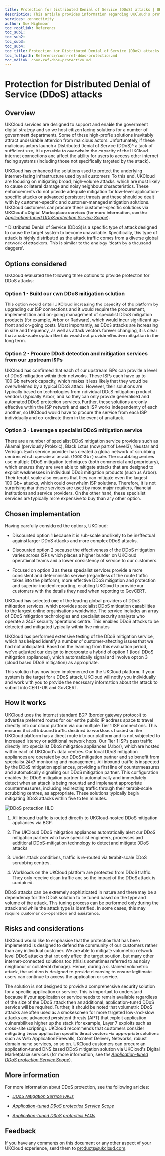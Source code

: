 ```yaml
---
title: Protection for Distributed Denial of Service (DDoS) attacks | UKCloud Ltd
description: This article provides information regarding UKCloud's protection against Distributed Denial of Service (DDoS) attacks
services: connectivity
author: Sue Highmoor
toc_rootlink: Reference
toc_sub1: 
toc_sub2:
toc_sub3:
toc_sub4:
toc_title: Protection for Distributed Denial of Service (DDoS) attacks
toc_fullpath: Reference/conn-ref-ddos-protection.md
toc_mdlink: conn-ref-ddos-protection.md
---
```


# Protection for Distributed Denial of Service (DDoS) attacks

## Overview

UKCloud services are designed to support and enable the government digital strategy and so we host citizen facing solutions for a number of government departments. Some of these high-profile solutions inevitably attract undesirable attention from malicious actors. Unfortunately, if these malicious actors launch a Distributed Denial of Service (DDoS)^ attack of sufficient size, it is possible to overwhelm the capacity of the UKCloud internet connections and affect the ability for users to access other internet facing systems (including those not specifically targeted by the attack).

UKCloud has enhanced the solutions used to protect the underlying internet-facing infrastructure used by all customers. To this end, UKCloud are focusing on mitigating broad, high-volume attacks, which are most likely to cause collateral damage and noisy neighbour characteristics. These enhancements do not provide adequate mitigation for low-level application-specific attacks or advanced persistent threats and these should be dealt with by customer-specific and customer-managed mitigation solutions. UKCloud customers can procure these customer-specific solutions via UKCloud's Digital Marketplace services (for more information, see the [*Application-tuned DDoS protection Service Scope*](conn-sco-app-ddos.md)).

^ Distributed Denial of Service (DDoS) is a specific type of attack designed to cause the target system to become unavailable. Specifically, this type of attack is highly distributed as the attack traffic comes from a diverse global network of attackers. This is similar to the analogy 'death by a thousand daggers'.

## Options considered

UKCloud evaluated the following three options to provide protection for DDoS attacks:

### Option 1 - Build our own DDoS mitigation solution

This option would entail UKCloud increasing the capacity of the platform by upgrading our ISP connections and it would require the procurement, implementation and on-going management of specialist DDoS mitigation products (for example, Arbor or Radware), which would incur significant up-front and on-going costs. Most importantly, as DDoS attacks are increasing in size and frequency, as well as attack vectors forever changing, it is clear that a sub-scale option like this would not provide effective mitigation in the long term.

### Option 2 - Procure DDoS detection and mitigation services from our upstream ISPs

UKCloud has confirmed that each of our upstream ISPs can provide a level of DDoS mitigation within their networks. These ISPs each have up to 100 Gb network capacity, which makes it less likely that they would be overwhelmed by a typical DDoS attack. However, their solutions are typically based on technologies from individual DDoS mitigation product vendors (typically Arbor) and so they can only provide generalised and automated DDoS protection services. Further, these solutions are only effective within the ISP network and each ISP works independently of each another, so UKCloud would have to procure the service from each ISP individually and co-ordinate them in the event of an attack.

### Option 3 - Leverage a specialist DDoS mitigation service

There are a number of specialist DDoS mitigation service providers such as Akamai (previously Prolexic), Black Lotus (now part of Level3), Neustar and Verisign. Each service provider has created a global network of scrubbing centres which operate at terabit (1000 Gb+) scale. The scrubbing centres use multiple DDoS mitigation techniques (both commercial and proprietary), which ensures they are even able to mitigate attacks that are designed to exploit weaknesses in individual DDoS mitigation products (such as Arbor). Their terabit scale also ensures that they can mitigate even the largest 100 Gb+ attacks, which could overwhelm ISP solutions. Therefore, it is not surprising that these services are used by most major retailers, financial institutions and service providers. On the other hand, these specialist services are typically more expensive to buy than any other option.

## Chosen implementation

Having carefully considered the options, UKCloud:

- Discounted option 1 because it is sub-scale and likely to be ineffectual against larger DDoS attacks and more complex DDoS attacks.

- Discounted option 2 because the effectiveness of the DDoS mitigation varies across ISPs which places a higher burden on UKCloud operational teams and a lower consistency of service to our customers.

- Focused on option 3 as these specialist services provide a more consistent and deterministic service (regardless of the route traffic takes into the platform), more effective DDoS mitigation and protection and superior incident reporting, enabling UKCloud to provide our customers with the details they need when reporting to GovCERT.

UKCloud has selected one of the leading global providers of DDoS mitigation services, which provides specialist DDoS mitigation capabilities to the largest online organisations worldwide. The service includes an array of DDoS mitigation technologies and specialist security analysts who operate a 24x7 security operations centre. This enables DDoS attacks to be detected and mitigated typically within five minutes.

UKCloud has performed extensive testing of the DDoS mitigation service, which has helped identify a number of customer-affecting issues that we had not anticipated. Based on the learning from this evaluation period, we've adjusted our design to incorporate a hybrid of option 1 (local DDoS mitigation appliances), which automatically signal and involve option 3 (cloud based DDoS mitigation) as appropriate.

This solution has now been implemented on the UKCloud platform. If your system is the target for a DDoS attack, UKCloud will notify you individually and work with you to provide the necessary information about the attack to submit into CERT-UK and GovCERT.

## How it works

UKCloud uses the internet standard BGP (border gateway protocol) to advertise preferred routes for our entire public IP address space to travel directly into our cloud platform via our multiple Tier 1 ISP connections. This ensures that all inbound traffic destined to workloads hosted on the UKCloud platform has a direct route into our platform and is not subjected to increased latency or additional network hops. Our Tier 1 ISPs pass traffic directly into specialist DDoS mitigation appliances (Arbor), which are hosted within each of UKCloud's data centres. Our local DDoS mitigation appliances are operated by our DDoS mitigation partner and so benefit from specialist 24x7 monitoring and management. All inbound traffic is inspected by the DDoS mitigation appliances, providing a first line of countermeasures and automatically signalling our DDoS mitigation partner. This configuration enables the DDoS mitigation partner to automatically and immediately detect when an attack is being mounted and implement appropriate countermeasures, including redirecting traffic through their terabit-scale scrubbing centres, as appropriate. These solutions typically begin mitigating DDoS attacks within five to ten minutes.

![DDoS protection HLD](images/ddos_protection.png)

1. All inbound traffic is routed directly to UKCloud-hosted DDoS mitigation appliances via BGP.

2. The UKCloud DDoS mitigation appliances automatically alert our DDoS mitigation partner who have specialist engineers, processes and additional DDoS-mitigation technology to detect and mitigate DDoS attacks.

3. Under attack conditions, traffic is re-routed via terabit-scale DDoS scrubbing centres.

4. Workloads on the UKCloud platform are protected from DDoS traffic. They only receive clean traffic and so the impact of the DDoS attack is contained.

DDoS attacks can be extremely sophisticated in nature and there may be a dependency for the DDoS solution to be tuned based on the type and volume of the attack. This tuning process can be performed only during the attack and while the attack type is identified. In some cases, this may require customer co-operation and assistance.

## Risks and considerations

UKCloud would like to emphasise that the protection that has been implemented is designed to defend the community of our customers rather than any individual customer. We are able to mitigate volumetric network level DDoS attacks that not only affect the target solution, but many other internet-connected solutions too (this is sometimes referred to as noisy neighbour or collateral damage). Hence, during a sustained volumetric attack, the solution is designed to provide cleansing to ensure legitimate users can continue to access the application or service.

The solution is not designed to provide a comprehensive security solution for a specific application or service. This is important to understand because if your application or service needs to remain available regardless of the size of the DDoS attack then an additional, application-tuned DDoS service will be required. Further, it should be noted that volumetric DDoS attacks are often used as a smokescreen for more targeted low-and-slow attacks and advanced persistent threats (APT) that exploit application vulnerabilities higher up the stack (for example, Layer 7 exploits such as cross-site scripting). UKCloud recommends that customers consider mitigating these application specific threat vectors via appropriate solutions such as Web Application Firewalls, Content Delivery Networks, robust domain name services, on so on. UKCloud customers can procure an application-tuned DNS based DDoS mitigation solution via UKCloud's Digital Marketplace services (for more information, see the [*Application-tuned DDoS protection Service Scope*](conn-sco-app-ddos.md)).

## More information

For more information about DDoS protection, see the following articles:

- [*DDoS Mitigation Service FAQs*](conn-faq-ddos.md)

- [*Application-tuned DDoS protection Service Scope*](conn-sco-app-ddos.md)

- [*Application-tuned DDoS protection FAQs*](conn-faq-app-ddos.md)

## Feedback

If you have any comments on this document or any other aspect of your UKCloud experience, send them to <products@ukcloud.com>.